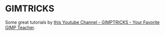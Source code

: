 # GIMTRICKS

Some great tutorials by [this Youtube Channel - GIMPTRICKS - Your Favorite GIMP Teacher](https://www.youtube.com/channel/UCaOEhsnd-7GXWQIJ3db--Ag).
